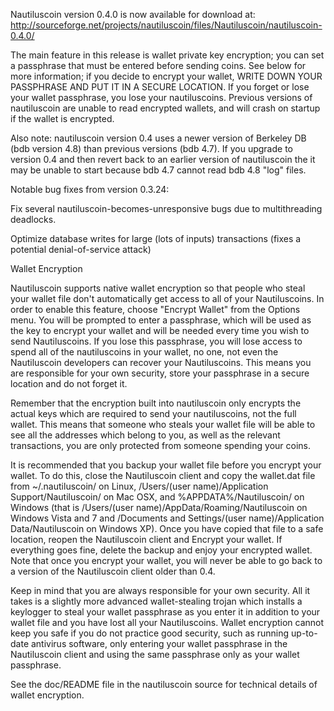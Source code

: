Nautiluscoin version 0.4.0 is now available for download at:
http://sourceforge.net/projects/nautiluscoin/files/Nautiluscoin/nautiluscoin-0.4.0/

The main feature in this release is wallet private key encryption;
you can set a passphrase that must be entered before sending coins.
See below for more information; if you decide to encrypt your wallet,
WRITE DOWN YOUR PASSPHRASE AND PUT IT IN A SECURE LOCATION. If you
forget or lose your wallet passphrase, you lose your nautiluscoins.
Previous versions of nautiluscoin are unable to read encrypted wallets,
and will crash on startup if the wallet is encrypted.

Also note: nautiluscoin version 0.4 uses a newer version of Berkeley DB
(bdb version 4.8) than previous versions (bdb 4.7). If you upgrade
to version 0.4 and then revert back to an earlier version of nautiluscoin
the it may be unable to start because bdb 4.7 cannot read bdb 4.8
"log" files.


Notable bug fixes from version 0.3.24:

Fix several nautiluscoin-becomes-unresponsive bugs due to multithreading
deadlocks.

Optimize database writes for large (lots of inputs) transactions
(fixes a potential denial-of-service attack)


Wallet Encryption

Nautiluscoin supports native wallet encryption so that people who steal your
wallet file don't automatically get access to all of your Nautiluscoins.
In order to enable this feature, choose "Encrypt Wallet" from the
Options menu.  You will be prompted to enter a passphrase, which
will be used as the key to encrypt your wallet and will be needed
every time you wish to send Nautiluscoins.  If you lose this passphrase,
you will lose access to spend all of the nautiluscoins in your wallet,
no one, not even the Nautiluscoin developers can recover your Nautiluscoins.
This means you are responsible for your own security, store your
passphrase in a secure location and do not forget it.

Remember that the encryption built into nautiluscoin only encrypts the
actual keys which are required to send your nautiluscoins, not the full
wallet.  This means that someone who steals your wallet file will
be able to see all the addresses which belong to you, as well as the
relevant transactions, you are only protected from someone spending
your coins.

It is recommended that you backup your wallet file before you
encrypt your wallet.  To do this, close the Nautiluscoin client and
copy the wallet.dat file from ~/.nautiluscoin/ on Linux, /Users/(user
name)/Application Support/Nautiluscoin/ on Mac OSX, and %APPDATA%/Nautiluscoin/
on Windows (that is /Users/(user name)/AppData/Roaming/Nautiluscoin on
Windows Vista and 7 and /Documents and Settings/(user name)/Application
Data/Nautiluscoin on Windows XP).  Once you have copied that file to a
safe location, reopen the Nautiluscoin client and Encrypt your wallet.
If everything goes fine, delete the backup and enjoy your encrypted
wallet.  Note that once you encrypt your wallet, you will never be
able to go back to a version of the Nautiluscoin client older than 0.4.

Keep in mind that you are always responsible for your own security.
All it takes is a slightly more advanced wallet-stealing trojan which
installs a keylogger to steal your wallet passphrase as you enter it
in addition to your wallet file and you have lost all your Nautiluscoins.
Wallet encryption cannot keep you safe if you do not practice
good security, such as running up-to-date antivirus software, only
entering your wallet passphrase in the Nautiluscoin client and using the
same passphrase only as your wallet passphrase.

See the doc/README file in the nautiluscoin source for technical details
of wallet encryption.
